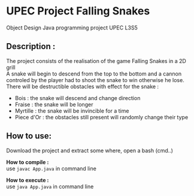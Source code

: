 # UPEC Project Falling Snakes

Object Design Java programming project UPEC L3S5

## Description :</br>
The project consists of the realisation of the game Falling Snakes in a 2D grill <br>
A snake will begin to descend from the top to the bottom and a cannon controled by the player had to shoot the snake to win otherwise he lose.<br>
There will be destructible obstacles with effect for the snake : <br>
- Bois : the snake will descend and change direction
- Fraise : the snake will be longer
- Myrtille : the snake will be invincible for a time
- Piece d'Or : the obstacles still present will randomly change their type


## How to use:
Download the project and extract some where, open a bash (cmd..)

**How to compile :** <br>
use `javac App.java` in command line

**How to execute :** <br>
use `java App.java` in command line
